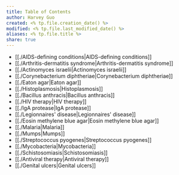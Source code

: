 ```yaml
---
title: Table of Contents
author: Harvey Guo
created: <% tp.file.creation_date() %>
modified: <% tp.file.last_modified_date() %>
aliases: <% tp.file.title %>
share: true
---
```


- [[./AIDS-defining conditions|AIDS-defining conditions]]
- [[./Arthritis-dermatitis syndrome|Arthritis-dermatitis syndrome]]
- [[./Actinomyces israelii|Actinomyces israelii]]
- [[./Corynebacterium diphtheriae|Corynebacterium diphtheriae]]
- [[./Eaton agar|Eaton agar]]
- [[./Histoplasmosis|Histoplasmosis]]
- [[./Bacillus anthracis|Bacillus anthracis]]
- [[./HIV therapy|HIV therapy]]
- [[./IgA protease|IgA protease]]
- [[./Legionnaires' disease|Legionnaires' disease]]
- [[./Eosin methylene blue agar|Eosin methylene blue agar]]
- [[./Malaria|Malaria]]
- [[./Mumps|Mumps]]
- [[./Streptococcus pyogenes|Streptococcus pyogenes]]
- [[./Mycobacteria|Mycobacteria]]
- [[./Schistosomiasis|Schistosomiasis]]
- [[./Antiviral therapy|Antiviral therapy]]
- [[./Genital ulcers|Genital ulcers]]

